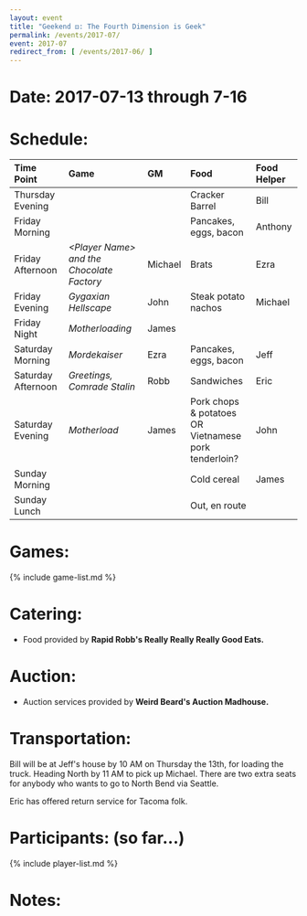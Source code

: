 ```yaml
---
layout: event
title: "Geekend ⚃: The Fourth Dimension is Geek"
permalink: /events/2017-07/
event: 2017-07
redirect_from: [ /events/2017-06/ ]
---
```

# Date: 2017-07-13 through 7-16

# Schedule:

| Time Point         | Game                                            | GM      | Food                      | Food Helper |
|:-------------------|:------------------------------------------------|:--------|:--------------------------|:------------|
| Thursday Evening   |                                                 |         | Cracker Barrel            | Bill        |
| Friday Morning     |                                                 |         | Pancakes, eggs, bacon     | Anthony     |
| Friday Afternoon   | *&lt;Player Name&gt; and the Chocolate Factory* | Michael | Brats                     | Ezra        |
| Friday Evening     | *Gygaxian Hellscape*                            | John    | Steak potato nachos       | Michael     |
| Friday Night       | *Motherloading*                                 | James   |                           |             |
| Saturday Morning   | *Mordekaiser*                                   | Ezra    | Pancakes, eggs, bacon     | Jeff        |
| Saturday Afternoon | *Greetings, Comrade Stalin*                     | Robb    | Sandwiches                | Eric        |
| Saturday Evening   | *Motherload*                                    | James   | Pork chops & potatoes OR<br /> Vietnamese pork tenderloin?    | John        |
| Sunday Morning     |                                                 |         | Cold cereal               | James       |
| Sunday Lunch       |                                                 |         | Out, en route             |             |

# Games:
{% include game-list.md %}

# Catering:
- Food provided by **Rapid Robb's Really Really Really Good Eats.**

# Auction:
- Auction services provided by **Weird Beard's Auction Madhouse.**

# Transportation:
Bill will be at Jeff's house by 10 AM on Thursday the 13th, for loading the truck.  Heading North by 11 AM to pick up Michael.  There are two extra seats for anybody who wants to go to North Bend via Seattle.

Eric has offered return service for Tacoma folk.

# Participants: (so far...)
{% include player-list.md %}

# Notes: 

